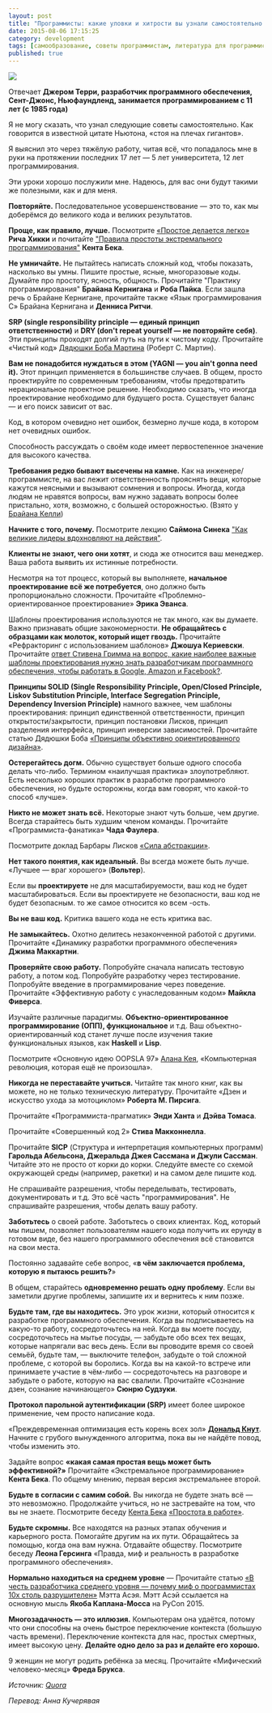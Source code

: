 ```yaml
---
layout: post
title: "Программисты: какие уловки и хитрости вы узнали самостоятельно за годы кодинга?"
date: 2015-08-06 17:15:25
category: development
tags: [самообразование, советы программистам, литература для программистов]
published: true
---
```

<img src="http://cs622618.vk.me/v622618696/37adf/7FKI5LVQizU.jpg" class="img-responsive" /><br/>

Отвечает **Джером Терри, разработчик программного обеспечения, Сент-Джонс, Ньюфаундленд, занимается программированием с 11 лет (с 1985 года)**

Я не могу сказать, что узнал следующие советы самостоятельно. Как говорится в известной цитате Ньютона, «стоя на плечах гигантов».

Я выяснил это через тяжёлую работу, читая всё, что попадалось мне в руки на протяжении последних 17 лет &mdash; 5 лет университета, 12 лет программирования.

Эти уроки хорошо послужили мне. Надеюсь, для вас они будут такими же полезными, как и для меня.

**Повторяйте.** Последовательное усовершенствование &mdash; это то, как мы доберёмся до великого кода и великих результатов.

**Проще, как правило, лучше.** Посмотрите [«Простое делается легко»](http://www.infoq.com/presentations/Simple-Made-Easy/) **Рича Хикки** и почитайте ["Правила простоты экстремального программирования"](http://www.c2.com/cgi/wiki?XpSimplicityRules) **Кента Бека**.

**Не умничайте.** Не пытайтесь написать сложный код, чтобы показать, насколько вы умны. Пишите простые, ясные, многоразовые коды. Думайте про простоту, ясность, общность. Прочитайте "Практику программирования" **Брайана Кернигана** и **Роба Пайка**. Если зашла речь о Брайане Кернигане, прочитайте также «Язык программирования С» Брайана Кернигана и **Денниса Ритчи**.

**SRP (single responsibility principle &mdash; единый принцип ответственности)** и **DRY (don't repeat yourself &mdash; не повторяйте себя)**. Эти принципы проходят долгий путь на пути к чистому коду. Прочитайте «Чистый код» [Дядюшки Боба Мартина](https://www.quora.com/Uncle-Bob-Martin) (Роберт С. Мартин). 

**Вам не понадобится нуждаться в этом (YAGNI &mdash; you ain't gonna need it).** Этот принцип применяется в большинстве случаев. В общем, просто проектируйте по современным требованиям, чтобы предотвратить нерациональное проектное решение. Необходимо сказать, что иногда проектирование необходимо для будущего роста. Существует баланс &mdash; и его поиск зависит от вас.

Код, в котором очевидно нет ошибок, безмерно лучше кода, в котором нет очевидных ошибок.

Способность рассуждать о своём коде имеет первостепенное значение для высокого качества.

**Требования редко бывают высечены на камне.** Как на инженере/программисте, на вас лежит ответственность прояснять вещи, которые кажутся неясными и вызывают сомнения и вопросы. Иногда, когда людям не нравятся вопросы, вам нужно задавать вопросы более пристально, хотя, возможно, с большей осторожностью. (Взято у [Брайана Келли](https://www.quora.com/Bryan-Kelly-18))

**Начните с того, почему.** Посмотрите лекцию **Саймона Синека** ["Как великие лидеры вдохновляют на действия"](http://www.ted.com/talks/simon_sinek_how_great_leaders_inspire_action).

**Клиенты не знают, чего они хотят**, и сюда же относится ваш менеджер. Ваша работа выявить их истинные потребности.

Несмотря на тот процесс, который вы выполняете, **начальное проектирование всё же потребуется**, оно должно быть пропорционально сложности. Прочитайте «Проблемно-ориентированное проектирование» **Эрика Эванса**.

Шаблоны проектирования используются не так много, как вы думаете. Важно признавать общие закономерности. **Не обращайтесь с образцами как молоток, который ищет гвоздь.** Прочитайте «Рефракторинг с использованием шаблонов» **Джошуа Кериевски**. Прочитайте [ответ Стивена Гримма на вопрос, какие наиболее важные шаблоны проектирования нужно знать разработчикам программного обеспечения, чтобы работать в Google, Amazon и Facebook?](https://www.quora.com/What-are-the-most-important-design-patterns-that-software-engineers-should-know-to-work-at-Google-Amazon-and-Facebook/answer/Steven-Grimm?srid=toWU&share=1).

**Принципы SOLID (Single Responsibility Principle, Open/Closed Principle, Liskov Substitution Principle, Interface Segregation Principle, Dependency Inversion Principle)** намного важнее, чем шаблоны проектирования: принцип единственной ответственности, принцип открытости/закрытости, принцип постановки Лисков, принцип разделения интерфейса, принцип инверсии зависимостей. Прочитайте статью Дядюшки Боба [«Принципы объективно ориентированного дизайна»](http://butunclebob.com/ArticleS.UncleBob.PrinciplesOfOod).

**Остерегайтесь догм.** Обычно существует больше одного способа делать что-либо. Термином «наилучшая практика» злоупотребляют. Есть несколько хороших практик в разработке программного обеспечения, но будьте осторожны, когда вам говорят, что какой-то способ «лучше».

**Никто не может знать всё.** Некоторые знают чуть больше, чем другие. Всегда старайтесь быть худшим членом команды. Прочитайте «Программиста-фанатика» **Чада Фаулера**.

Посмотрите доклад Барбары Лисков [«Сила абстракции»](http://www.infoq.com/presentations/programming-abstraction-liskov).

**Нет такого понятия, как идеальный.** Вы всегда можете быть лучше. «Лучшее &mdash; враг хорошего» (**Вольтер**).

Если вы **проектируете** не для масштабируемости, ваш код не будет масштабироваться. Если вы проектируете не безопасности, ваш код не будет безопасным. то же самое относится ко всем -ость.

**Вы не ваш код.** Критика вашего кода не есть критика вас.

**Не замыкайтесь.** Охотно делитесь незаконченной работой с другими. Прочитайте «Динамику разработки программного обеспечения» **Джима Маккартни**.

**Проверяйте свою работу.** Попробуйте сначала написать тестовую работу, а потом код. Попробуйте разработку через тестирование. Попробуйте введение в программирование через поведение. Прочитайте «Эффективную работу с унаследованным кодом» **Майкла Фиверса**.

Изучайте различные парадигмы. **Объектно-ориентированное программирование (ОПП), функциональное** и т.д. Ваш объектно-ориентированный код станет лучше после изучения такие функциональных языков, как **Haskell** и **Lisp**.

Посмотрите «Основную идею OOPSLA 97» [Алана Кея](https://www.quora.com/Alan-Kay), «Компьютерная революция, которая ещё не произошла».

**Никогда не переставайте учиться.** Читайте так много книг, как вы можете, но не только техническую литературу. Прочитайте «Дзен и искусство ухода за мотоциклом» **Роберта М. Пирсига**.

Прочитайте «Программиста-прагматик» **Энди Ханта** и **Дэйва Томаса**.

Прочитайте «Совершенный код 2» **Стива Макконнелла**.

Прочитайте **SICP** (Структура и интерпретация компьютерных программ) **Гарольда Абельсона, Джеральда Джея Сассмана и Джули Сассман**. Читайте это не просто от корки до корки. Следуйте вместе со схемой окружающей среды (например, ракетки) и на самом деле пишите код.

Не спрашивайте разрешения, чтобы переделывать, тестировать, документировать и т.д. Это всё часть "программирования". Не спрашивайте разрешения, чтобы делать вашу работу.

**Заботьтесь** о своей работе. Заботьтесь о своих клиентах. Код, который мы пишем, позволяет пользователям нашего кода получить их ерунду в готовом виде, без нашего программного обеспечения всё становится на свои места.

Постоянно задавайте себе вопрос, «**в чём заключается проблема, которую я пытаюсь решить?**»

В общем, старайтесь **одновременно решать одну проблему**. Если вы заметили другие проблемы, запишите их и вернитесь к ним позже.

**Будьте там, где вы находитесь.** Это урок жизни, который относится к разработке программного обеспечения. Когда вы подписываетесь на какую-то работу, сосредоточьтесь на ней. Когда вы моете посуду, сосредоточьтесь на мытье посуды, &mdash; забудьте обо всех тех вещах, которые напрягали вас весь день. Если вы проводите время со своей семьёй, будьте там, &mdash; выключите телефон, забудьте о той сложной проблеме, с которой вы боролись. Когда вы на какой-то встрече или принимаете участие в чём-либо &mdash; сосредоточьтесь на разговоре и забудьте о работе, которую на вас свалили. Прочитайте «Сознание дзен, сознание начинающего» **Сюнрю Судзуки**.

**Протокол парольной аутентификации (SRP)** имеет более широкое применение, чем просто написание кода.

«Преждевременная оптимизация есть корень всех зол» [**Дональд Кнут**](https://www.quora.com/Donald-Knuth). Начните с грубого вынужденного алгоритма, пока вы не найдёте повод, чтобы изменить это.

Задайте вопрос **«какая самая простая вещь может быть эффективной?»** Прочитайте «Экстремальное программирование» **Кента Бека**. По общему мнению, первая версия экстремальнее второй.

**Будьте в согласии с самим собой.** Вы никогда не будете знать всё &mdash; это невозможно. Продолжайте учиться, но не застревайте на том, что вы не знаете. Посмотрите беседу [Кента Бека](https://www.quora.com/Kent-Beck) [«Простота в работе»](http://www.infoq.com/presentations/self-image).

**Будьте скромны.** Все находятся на разных этапах обучения и карьерного роста. Помогайте другим на их пути. Обращайтесь за помощью, когда она вам нужна. Отдавайте обществу. Посмотрите беседу **Леона Герсинга** «Правда, миф и реальность в разработке программного обеспечения».

**Нормально находиться на среднем уровне** &mdash; Прочитайте статью [«В честь разработчика среднего уровня &mdash; почему миф о программистах 10х столь разрушителен»](http://readwrite.com/2015/05/08/average-developer-10x-programmer-myth) Мэтта Асэя. Мэтт Асэй ссылается на основную мысль **Якоба Каплана-Мосса** на PyCon 2015.

**Многозадачность &mdash; это иллюзия.** Компьютерам она удаётся, потому что они способны на очень быстрое переключение контекста (большую часть времени). Переключение контекста для нас, простых смертных, имеет высокую цену. **Делайте одно дело за раз и делайте его хорошо.**

9 женщин не могут родить ребёнка за месяц. Прочитайте «Мифический человеко-месяц» **Фреда Брукса**.

*Источник: [Quora](https://www.quora.com/Computer-Programmers/What-are-the-greatest-programming-tips-and-tricks-you-have-learned-on-your-own-by-years-of-coding?srid=OkVz&share=1)* 

*Перевод: Анна Кучерявая*
